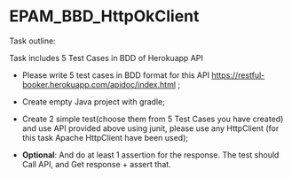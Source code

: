 # EPAM_BBD_HttpOkClient

Task outline:

Task includes 5 Test Cases in BDD of Herokuapp API

- Please write 5 test cases in BDD format for this API https://restful-booker.herokuapp.com/apidoc/index.html ;
- Create empty Java project with gradle;
- Create 2 simple test(choose them from 5 Test Cases you have created) and use API provided above using junit, please use any HttpClient (for this task Apache HttpClient have been used);

- **Optional**: And do at least 1 assertion for the response. The test should Call API, and Get response + assert that.
